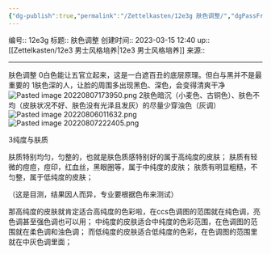 ```yaml
---
{"dg-publish":true,"permalink":"/Zettelkasten/12e3g 肤色调整/","dgPassFrontmatter":true}
---
```


编号:: 12e3g
标题:: 肤色调整
创建时间:: 2023-03-15 12:40
up:: [[Zettelkasten/12e3 男士风格培养\|12e3 男士风格培养]]
来源:: 

---
肤色调整
0白色能让五官立起来，这是一白遮百丑的底层原理。但白与黑并不是最重要的
1肤色深的人，让脸的周围多出现黑色、深色，会变得清爽干净
![Pasted image 20220807173950.png](/img/user/attachment/Pasted%20image%2020220807173950.png)
2肤色暗沉（小麦色、古铜色）、肤色不均（皮肤状况不好、肤色没有光泽且发灰）的尽量少穿浊色（灰调）
![Pasted image 20220806011632.png](/img/user/attachment/Pasted%20image%2020220806011632.png)
![Pasted image 20220807222405.png](/img/user/attachment/Pasted%20image%2020220807222405.png)

3纯度与肤质

肤质特别均匀，匀整的，也就是肤色质感特别好的属于高纯度的皮肤；
肤质有轻微的痘痘，痘印，红血丝，黑眼圈等，属于中纯度的皮肤；
肤质有明显粗糙，不匀整，属于低纯度的皮肤；

（这是目测，结果因人而异，专业要根据色布来测试）

那高纯度的皮肤就肯定适合高纯度的色彩啦，在ccs色调图的范围就在纯色调，亮色调甚至强色调也可以用；
中纯度的皮肤适合中纯度的色彩范围，在色调图的范围就在柔色调和浊色调；
而低纯度的皮肤适合低纯度的色彩，在色调图的范围里就在中灰色调里面；